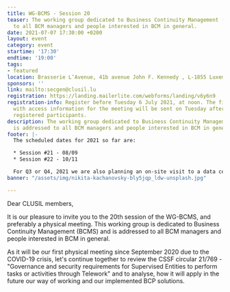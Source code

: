 ```yaml
---
title: WG-BCMS - Session 20
teaser: The working group dedicated to Business Continuity Management (BCMS) is addressed
  to all BCM managers and people interested in BCM in general.
date: 2021-07-07 17:30:00 +0200
layout: event
category: event
startime: '17:30'
endtime: '19:00'
tags:
- featured
location: Brasserie L’Avenue, 41b avenue John F. Kennedy , L-1855 Luxembourg
sponsors: ''
link: mailto:secgen@clusil.lu
registration: https://landing.mailerlite.com/webforms/landing/v6y6n9
registration-info: Register before Tuesday 6 July 2021, at noon. The final confirmation
  with access information for the meeting will be sent on Tuesday afternoon to all
  registered participants.
description: The working group dedicated to Business Continuity Management (BCMS)
  is addressed to all BCM managers and people interested in BCM in general.
footer: |-
  The scheduled dates for 2021 so far are:

  * Session #21 - 08/09
  * Session #22 - 10/11

  For Q3 or Q4, 2021 we are also planning an on-site visit to a data center.
banner: "/assets/img/nikita-kachanovsky-bly5jqp_ldw-unsplash.jpg"

---
```

Dear CLUSIL members,

It is our pleasure to invite you to the 20th session of the WG-BCMS, and preferably a physical meeting. This working group is dedicated to Business Continuity Management (BCMS) and is addressed to all BCM managers and people interested in BCM in general.

As it will be our first physical meeting since September 2020 due to the COVID-19 crisis, let's continue together to review the CSSF circular 21/769 - "Governance and security requirements for Supervised Entities to perform tasks or activities through Telework" and to analyse, how it will apply in the future our way of working and our implemented BCP solutions.